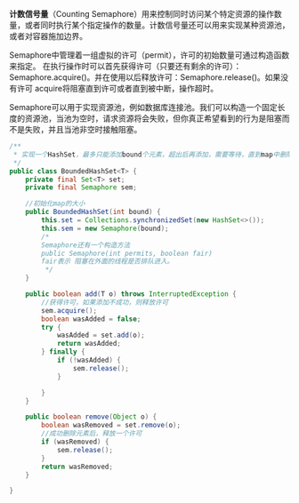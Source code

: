 **计数信号量**（Counting Semaphore）用来控制同时访问某个特定资源的操作数量，或者同时执行某个指定操作的数量。计数信号量还可以用来实现某种资源池，或者对容器施加边界。

Semaphore中管理着一组虚拟的许可（permit），许可的初始数量可通过构造函数来指定。
在执行操作时可以首先获得许可（只要还有剩余的许可）：Semaphore.acquire()。并在使用以后释放许可：Semaphore.release()。如果没有许可 acquire将阻塞直到许可或者直到被中断，操作超时。

Semaphore可以用于实现资源池，例如数据库连接池。我们可以构造一个固定长度的资源池，当池为空时，请求资源将会失败，但你真正希望看到的行为是阻塞而不是失败，并且当池非空时接触阻塞。



```java
/**
 * 实现一个HashSet，最多只能添加bound个元素，超出后再添加，需要等待，直到map中删除了一个元素
 */
public class BoundedHashSet<T> {
    private final Set<T> set;
    private final Semaphore sem;

    //初始化map的大小
    public BoundedHashSet(int bound) {
        this.set = Collections.synchronizedSet(new HashSet<>());
        this.sem = new Semaphore(bound);
        /*
        Semaphore还有一个构造方法
        public Semaphore(int permits, boolean fair)
        fair表示 阻塞在外面的线程是否排队进入。
         */
    }

    public boolean add(T o) throws InterruptedException {
        //获得许可，如果添加不成功，则释放许可
        sem.acquire();
        boolean wasAdded = false;
        try {
            wasAdded = set.add(o);
            return wasAdded;
        } finally {
            if (!wasAdded) {
                sem.release();
            }

        }
    }

    public boolean remove(Object o) {
        boolean wasRemoved = set.remove(o);
        //成功删除元素后，释放一个许可
        if (wasRemoved) {
            sem.release();
        }
        return wasRemoved;
    }

}

```
